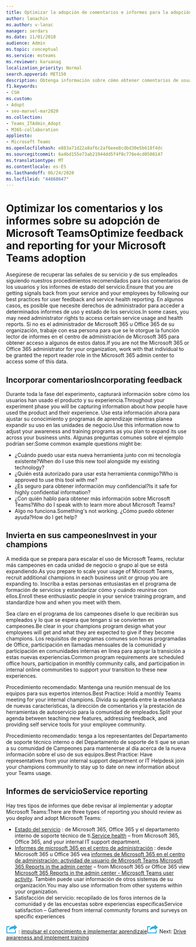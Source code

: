 ```yaml
---
title: Optimizar la adopción de comentarios e informes para la adopción de Microsoft Teams
author: lanachin
ms.author: v-lanac
manager: serdars
ms.date: 11/01/2018
audience: Admin
ms.topic: conceptual
ms.service: msteams
ms.reviewer: karuanag
localization_priority: Normal
search.appverid: MET150
description: Obtenga información sobre cómo obtener comentarios de usuarios y cómo usar los informes de estado del servicio en la adopción de Teams.
f1.keywords:
- CSH
ms.custom:
- Adopt
- seo-marvel-mar2020
ms.collection:
- Teams_ITAdmin_Adopt
- M365-collaboration
appliesto:
- Microsoft Teams
ms.openlocfilehash: e883a71d22a8af6c2af6eee8cdbd30e5b618f4dc
ms.sourcegitcommit: 6a4bd155e73ab21944dd5f4f0c776e4cd0508147
ms.translationtype: MT
ms.contentlocale: es-ES
ms.lasthandoff: 06/24/2020
ms.locfileid: "44868647"
---
```

# <a name="optimize-feedback-and-reporting-for-your-microsoft-teams-adoption"></a><span data-ttu-id="b2ea8-103">Optimizar los comentarios y los informes sobre su adopción de Microsoft Teams</span><span class="sxs-lookup"><span data-stu-id="b2ea8-103">Optimize feedback and reporting for your Microsoft Teams adoption</span></span>

<span data-ttu-id="b2ea8-104">Asegúrese de recuperar las señales de su servicio y de sus empleados siguiendo nuestros procedimientos recomendados para los comentarios de los usuarios y los informes de estado del servicio.</span><span class="sxs-lookup"><span data-stu-id="b2ea8-104">Ensure that you are getting signals back from your service and your employees by following our best practices for user feedback and service health reporting.</span></span>  <span data-ttu-id="b2ea8-105">En algunos casos, es posible que necesite derechos de administrador para acceder a determinados informes de uso y estado de los servicios.</span><span class="sxs-lookup"><span data-stu-id="b2ea8-105">In some cases, you may need administrator rights to access certain service usage and health reports.</span></span> <span data-ttu-id="b2ea8-106">Si no es el administrador de Microsoft 365 u Office 365 de su organización, trabaje con esa persona para que se le otorgue la función lector de informes en el centro de administración de Microsoft 365 para obtener acceso a algunos de estos datos.</span><span class="sxs-lookup"><span data-stu-id="b2ea8-106">If you are not the Microsoft 365 or Office 365 administrator for your organization, work with that individual to be granted the report reader role in the Microsoft 365 admin center to access some of this data.</span></span>

## <a name="incorporating-feedback"></a><span data-ttu-id="b2ea8-107">Incorporar comentarios</span><span class="sxs-lookup"><span data-stu-id="b2ea8-107">Incorporating feedback</span></span> 

<span data-ttu-id="b2ea8-108">Durante toda la fase del experimento, capturará información sobre cómo los usuarios han usado el producto y su experiencia.</span><span class="sxs-lookup"><span data-stu-id="b2ea8-108">Throughout your experiment phase you will be capturing information about how people have used the product and their experience.</span></span> <span data-ttu-id="b2ea8-109">Use esta información ahora para ajustar su conocimiento y programas de aprendizaje mientras planea expandir su uso en las unidades de negocio.</span><span class="sxs-lookup"><span data-stu-id="b2ea8-109">Use this information now to adjust your awareness and training programs as you plan to expand its use across your business units.</span></span> <span data-ttu-id="b2ea8-110">Algunas preguntas comunes sobre el ejemplo podrían ser:</span><span class="sxs-lookup"><span data-stu-id="b2ea8-110">Some common example questions might be:</span></span>

- <span data-ttu-id="b2ea8-111">¿Cuándo puedo usar esta nueva herramienta junto con mi tecnología existente?</span><span class="sxs-lookup"><span data-stu-id="b2ea8-111">When do I use this new tool alongside my existing technology?</span></span>
- <span data-ttu-id="b2ea8-112">¿Quién está autorizado para usar esta herramienta conmigo?</span><span class="sxs-lookup"><span data-stu-id="b2ea8-112">Who is approved to use this tool with me?</span></span>
- <span data-ttu-id="b2ea8-113">¿Es seguro para obtener información muy confidencial?</span><span class="sxs-lookup"><span data-stu-id="b2ea8-113">Is it safe for highly confidential information?</span></span> 
- <span data-ttu-id="b2ea8-114">¿Con quién hablo para obtener más información sobre Microsoft Teams?</span><span class="sxs-lookup"><span data-stu-id="b2ea8-114">Who do I speak with to learn more about Microsoft Teams?</span></span>
- <span data-ttu-id="b2ea8-115">Algo no funciona.</span><span class="sxs-lookup"><span data-stu-id="b2ea8-115">Something's not working.</span></span> <span data-ttu-id="b2ea8-116">¿Cómo puedo obtener ayuda?</span><span class="sxs-lookup"><span data-stu-id="b2ea8-116">How do I get help?</span></span>

## <a name="invest-in-your-champions"></a><span data-ttu-id="b2ea8-117">Invierta en sus campeones</span><span class="sxs-lookup"><span data-stu-id="b2ea8-117">Invest in your champions</span></span>

<span data-ttu-id="b2ea8-118">A medida que se prepara para escalar el uso de Microsoft Teams, reclutar más campeones en cada unidad de negocio o grupo al que se está expandiendo.</span><span class="sxs-lookup"><span data-stu-id="b2ea8-118">As you prepare to scale your usage of Microsoft Teams, recruit additional champions in each business unit or group you are expanding to.</span></span> <span data-ttu-id="b2ea8-119">Inscriba a estas personas entusiastas en el programa de formación de servicios y estandarizar cómo y cuándo reunirse con ellos.</span><span class="sxs-lookup"><span data-stu-id="b2ea8-119">Enroll these enthusiastic people in your service training program, and standardize how and when you meet with them.</span></span>
 
<span data-ttu-id="b2ea8-120">Sea claro en el programa de los campeones diseñe lo que recibirán sus empleados y lo que se espera que tengan si se convierten en campeones.</span><span class="sxs-lookup"><span data-stu-id="b2ea8-120">Be clear in your champions program design what your employees will get and what they are expected to give if they become champions.</span></span> <span data-ttu-id="b2ea8-121">Los requisitos de programas comunes son horas programadas de Office, participación en llamadas mensuales de la comunidad y participación en comunidades internas en línea para apoyar la transición a estas nuevas experiencias.</span><span class="sxs-lookup"><span data-stu-id="b2ea8-121">Common program requirements are scheduled office hours, participation in monthly community calls, and participation in internal online communities to support your transition to these new experiences.</span></span>  

<span data-ttu-id="b2ea8-122">Procedimiento recomendado: Mantenga una reunión mensual de los equipos para sus expertos internos.</span><span class="sxs-lookup"><span data-stu-id="b2ea8-122">Best Practice: Hold a monthly Teams meeting for your internal champions.</span></span> <span data-ttu-id="b2ea8-123">Divida su agenda entre la enseñanza de nuevas características, la dirección de comentarios y la prestación de herramientas de autoservicio para la comunidad de empleados.</span><span class="sxs-lookup"><span data-stu-id="b2ea8-123">Split your agenda between teaching new features, addressing feedback, and providing self service tools for your employee community.</span></span>

<span data-ttu-id="b2ea8-124">Procedimiento recomendado: tenga a los representantes del Departamento de soporte técnico interno o del Departamento de soporte de ti que se unan a su comunidad de Campeones para mantenerse al día acerca de la nueva información sobre el uso de sus equipos.</span><span class="sxs-lookup"><span data-stu-id="b2ea8-124">Best Practice: Have representatives from your internal support department or IT Helpdesk join your champions community to stay up to date on new information about your Teams usage.</span></span> 

## <a name="service-reporting"></a><span data-ttu-id="b2ea8-125">Informes de servicio</span><span class="sxs-lookup"><span data-stu-id="b2ea8-125">Service reporting</span></span>

<span data-ttu-id="b2ea8-126">Hay tres tipos de informes que debe revisar al implementar y adoptar Microsoft Teams:</span><span class="sxs-lookup"><span data-stu-id="b2ea8-126">There are three types of reporting you should review as you deploy and adopt Microsoft Teams:</span></span>

- <span data-ttu-id="b2ea8-127">[Estado del servicio](https://status.office365.com/) : de Microsoft 365, Office 365 y el departamento interno de soporte técnico de ti.</span><span class="sxs-lookup"><span data-stu-id="b2ea8-127">[Service health](https://status.office365.com/) – from Microsoft 365, Office 365, and your internal IT support department.</span></span>
- <span data-ttu-id="b2ea8-128">[Informes de microsoft 365 en el centro de administración](https://docs.microsoft.com/microsoft-365/admin/activity-reports/activity-reports) : desde Microsoft 365 u Office 365 vea [informes de Microsoft 365 en el centro de administración: actividad de usuario de Microsoft Teams](https://docs.microsoft.com/microsoft-365/admin/activity-reports/microsoft-teams-user-activity).</span><span class="sxs-lookup"><span data-stu-id="b2ea8-128">[Microsoft 365 Reports in the admin center](https://docs.microsoft.com/microsoft-365/admin/activity-reports/activity-reports) – from Microsoft 365 or Office 365 view [Microsoft 365 Reports in the admin center - Microsoft Teams user activity](https://docs.microsoft.com/microsoft-365/admin/activity-reports/microsoft-teams-user-activity).</span></span> <span data-ttu-id="b2ea8-129">También puede usar información de otros sistemas de su organización.</span><span class="sxs-lookup"><span data-stu-id="b2ea8-129">You may also use information from other systems within your organization.</span></span>
- <span data-ttu-id="b2ea8-130">Satisfacción del servicio: recopilado de los foros internos de la comunidad y de las encuestas sobre experiencias específicas</span><span class="sxs-lookup"><span data-stu-id="b2ea8-130">Service satisfaction – Gathered from internal community forums and surveys on specific experiences</span></span>

<span data-ttu-id="b2ea8-131">![Un icono que representa el siguiente paso ](media/teams-adoption-next-icon.png) : [impulsar el conocimiento e implementar aprendizaje](teams-adoption-drive-awareness.md)</span><span class="sxs-lookup"><span data-stu-id="b2ea8-131">![An icon representing the next step](media/teams-adoption-next-icon.png) Next: [Drive awareness and implement training](teams-adoption-drive-awareness.md)</span></span>
